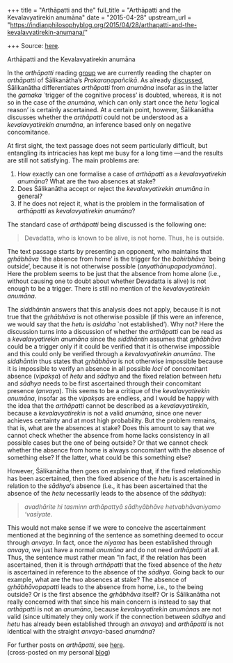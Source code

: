 +++
title = "Arthāpatti and the"
full_title = "Arthāpatti and the Kevalavyatirekin anumāna"
date = "2015-04-28"
upstream_url = "https://indianphilosophyblog.org/2015/04/28/arthapatti-and-the-kevalavyatirekin-anumana/"

+++
Source: [here](https://indianphilosophyblog.org/2015/04/28/arthapatti-and-the-kevalavyatirekin-anumana/).

Arthāpatti and the Kevalavyatirekin anumāna

In the *arthāpatti* reading
[group](http://malcolmkeating.blogspot.co.at/2015/01/reading-manameyodaya-on-skype.html)
we are currently reading the chapter on *arthāpatti* of Śālikanātha’s
*Prakaraṇapañcikā*. As already
[discussed](http://elisafreschi.com/2015/02/26/why-are-postulation-arthapatti-and-inference-not-the-same-thing/),
Śālikanātha differentiates *arthāpatti* from *anumāna* insofar as in the
latter the *gamaka* \`trigger of the cognitive process’ is doubted,
whereas, it is not so in the case of the *anumāna*, which can only start
once the *hetu* ‘logical reason’ is certainly ascertained. At a certain
point, however, Śālikanātha discusses whether the *arthāpatti* could not
be understood as a *kevalavyatirekin anumāna*, an inference based only
on negative concomitance.

At first sight, the text passage does not seem particularly difficult,
but entangling its intricacies has kept me busy for a long time —and the
results are still not satisfying. The main problems are:

1.  How exactly can one formalise a case of *arthāpatti* as a
    *kevalavyatirekin anumāna*? What are the two absences at stake?
2.  Does Śālikanātha accept or reject the *kevalavyatirekin anumāna* in
    general?
3.  If he does not reject it, what is the problem in the formalisation
    of *arthāpatti* as *kevalavyatirekin anumāna*?

The standard case of *arthāpatti* being discussed is the following one:

> Devadatta, who is known to be alive, is not home. Thus, he is outside.

The text passage starts by presenting an opponent, who maintains that
*gṛhābhāva* \`the absence from home’ is the trigger for the *bahirbhāva*
\`being outside’, because it is not otherwise possible
(*anyathānupapadyamāna*). Here the problem seems to be just that the
absence from home alone (i.e., without causing one to doubt about
whether Devadatta is alive) is not enough to be a trigger. There is
still no mention of the *kevalavyatirekin anumāna*.

The *siddhāntin* answers that this analysis does not apply, because it
is not true that the *gṛhābhāva* is not otherwise possible (if this were
an inference, we would say that the *hetu* is *asiddha* \`not
established’). Why not? Here the discussion turns into a discussion of
whether the *arthāpatti* can be read as a *kevalavyatirekin anumāna*
since the *siddhāntin* assumes that *gṛhābhāva* could be a trigger only
if it could be verified that it is otherwise impossible and this could
only be verified through a *kevalavyatirekin anumāna*. The *siddhāntin*
thus states that *gṛhābhāva* is not otherwise impossible because it is
impossible to verify an absence in all possible *loci* of concomitant
absence (*vipakṣa*) of *hetu* and *sādhya* and the fixed relation
between *hetu* and *sādhya* needs to be first ascertained through their
concomitant presence (*anvaya*). This seems to be a critique of the
*kevalavyatirekin anumāna*, insofar as the *vipakṣa*s are endless, and I
would be happy with the idea that the *arthāpatti* cannot be described
as a *kevalavyatirekin*, because a *kevalavyatirekin* is not a valid
*anumāna*, since one never achieves certainty and at most high
probability. But the problem remains, that is, what are the absences at
stake? Does this amount to say that we cannot check whether the absence
from home lacks consistency in all possible cases but the one of being
outside? Or that we cannot check whether the absence from home is always
concomitant with the absence of something else? If the latter, what
could be this something else?

However, Śālikanātha then goes on explaining that, if the fixed
relationship has been ascertained, then the fixed absence of the *hetu*
is ascertained in relation to the *sādhya*‘s absence (i.e., it has been
ascertained that the absence of the *hetu* necessarily leads to the
absence of the *sādhya*):

> *avadhārite hi tasminn arthāpattyā sādhyābhāve hetvabhāvaniyamo
> ‘vasīyate*.

This would not make sense if we were to conceive the ascertainment
mentioned at the beginning of the sentence as something deemed to occur
through *anvaya*. In fact, once the *niyama* has been established
through *anvaya*, we just have a normal *anumāna* and do not need
*arthāpatti* at all. Thus, the sentence must rather mean “In fact, if
the relation has been ascertained, then it is through *arthāpatti* that
the fixed absence of the *hetu* is ascertained in reference to the
absence of the *sādhya*. Going back to our example, what are the two
absences at stake? The absence of *gṛhābhāvopapatti* leads to the
absence from home, i.e., to the being outside? Or is the first absence
the *gṛhābhāva* itself? Or is Śālikanātha not really concerned with that
since his main concern is instead to say that *arthāpatti* is not an
*anumāna*, because *kevalavyatirekin anumāna*s are not valid (since
ultimately they only work if the connection between *sādhya* and *hetu*
has already been established through an *anvaya*) and *arthāpatti* is
not identical with the straight *anvaya*-based *anumāna*?

For further posts on *arthāpatti*, see
[here](http://elisafreschi.com/tag/arthapatti/).  
(cross-posted on my personal [blog](http://elisafreschi.com))
